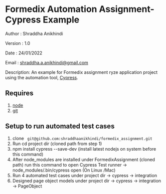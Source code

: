 # Formedix Automation Assignment- Cypress Example

Author : Shraddha Anikhindi

Version : 1.0

Date   : 24/01/2022

Email  : shraddha.a.anikhindi@gmail.com

Description:
An example for Formedix assignment ryze application project using the automation tool, [Cypress](httpswww.cypress.io). 




## Requires
1. [node](httpsnodejs.orgen)
1. [git](httpsgit-scm.com)

## Setup to run automated test cases
1. clone ` git@github.com:shraddhaanikhindi/formedix_assignment.git`
2. Run cd project dir (cloned path from step 1)
3. npm install cypress --save-dev (install latest nodejs on system before this command)
4. After node_modules are installed under FormedixAssignment (cloned path) run this command to open Cypress Test runner -> node_modules/.bin/cypress open (On Linux /Mac)
5. Run 4 automated test cases under project dir -> cypress -> integration 
6. Designed page object models under project dir -> cypress -> integration -> PageObject





